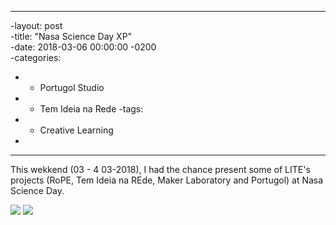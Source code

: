 ----	
-layout: post	
-title:  "Nasa Science Day XP"	
-date:   2018-03-06 00:00:00 -0200	
-categories:	
-  - Portugol Studio
-  - Tem Ideia na Rede
-tags:
-  - Creative Learning	
-  	
----

This wekkend (03 - 4 03-2018), I had the chance present some of LITE's projects (RoPE, Tem Ideia na REde, Maker Laboratory and Portugol) at Nasa Science Day.

![](https://i.imgur.com/W36u9Ty.jpg)
![](https://i.imgur.com/V6uZCHp.jpg)
